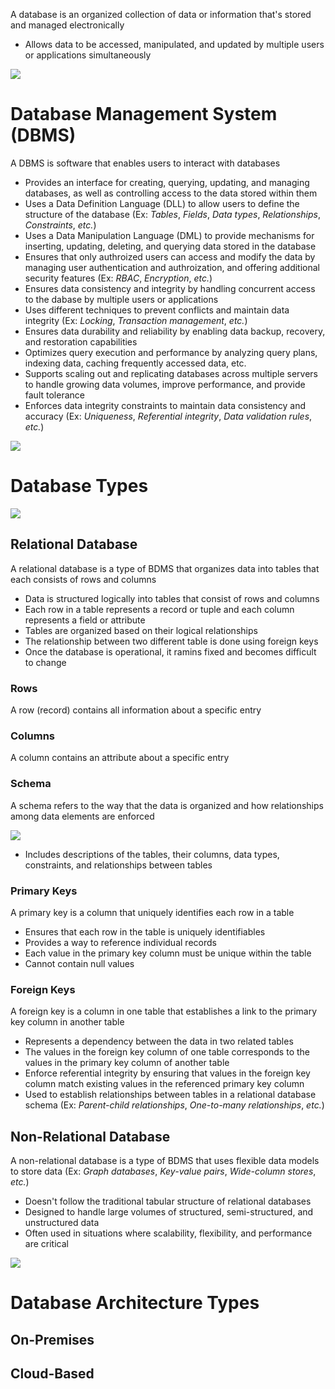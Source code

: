 A database is an organized collection of data or information that's stored and managed electronically

* Allows data to be accessed, manipulated, and updated by multiple users or applications simultaneously

![](https://github.com/JonmarCorpuz/SecondBrain/blob/main/Assets/Whitespace.png)

# Database Management System (DBMS)

A DBMS is software that enables users to interact with databases

* Provides an interface for creating, querying, updating, and managing databases, as well as controlling access to the data stored within them
* Uses a Data Definition Language (DLL) to allow users to define the structure of the database (Ex: *Tables*, *Fields*, *Data types*, *Relationships*, *Constraints*, *etc.*)
* Uses a Data Manipulation Language (DML) to provide mechanisms for inserting, updating, deleting, and querying data stored in the database
* Ensures that only authroized users can access and modify the data by managing user authentication and authroization, and offering additional security features (Ex: *RBAC*, *Encryption*, *etc.*)
* Ensures data consistency and integrity by handling concurrent access to the dabase by multiple users or applications
* Uses different techniques to prevent conflicts and maintain data integrity (Ex: *Locking*, *Transaction management*, *etc.*)
* Ensures data durability and reliability by enabling data backup, recovery, and restoration capabilities
* Optimizes query execution and performance by analyzing query plans, indexing data, caching frequently accessed data, etc.
* Supports scaling out and replicating databases across multiple servers to handle growing data volumes, improve performance, and provide fault tolerance
* Enforces data integrity constraints to maintain data consistency and accuracy (Ex: *Uniqueness*, *Referential integrity*, *Data validation rules*, *etc.*)

![](https://github.com/JonmarCorpuz/SecondBrain/blob/main/Assets/Whitespace.png)

# Database Types

![](https://github.com/JonmarCorpuz/SecondBrain/blob/main/Assets/15623398368289_SQL%20vs%20NoSQL.png)

## Relational Database

A relational database is a type of BDMS that organizes data into tables that each consists of rows and columns

* Data is structured logically into tables that consist of rows and columns 
* Each row in a table represents a record or tuple and each column represents a field or attribute
* Tables are organized based on their logical relationships
* The relationship between two different table is done using foreign keys
* Once the database is operational, it ramins fixed and becomes difficult to change

### Rows

A row (record) contains all information about a specific entry

### Columns

A column contains an attribute about a specific entry

### Schema 

A schema refers to the way that the data is organized and how relationships among data elements are enforced

![](https://github.com/JonmarCorpuz/SecondBrain/blob/main/Assets/1_aMlw5Z3EN950koxWOJdneg.png)

* Includes descriptions of the tables, their columns, data types, constraints, and relationships between tables

### Primary Keys

A primary key is a column that uniquely identifies each row in a table

* Ensures that each row in the table is uniquely identifiables
* Provides a way to reference individual records
* Each value in the primary key column must be unique within the table
* Cannot contain null values

### Foreign Keys

A foreign key is a column in one table that establishes a link to the primary key column in another table

* Represents a dependency between the data in two related tables
* The values in the foreign key column of one table corresponds to the values in the primary key column of another table
* Enforce referential integrity by ensuring that values in the foreign key column match existing values in the referenced primary key column
* Used to establish relationships between tables in a relational database schema (Ex: *Parent-child relationships*, *One-to-many relationships*, *etc.*)

## Non-Relational Database

A non-relational database is a type of BDMS that uses flexible data models to store data (Ex: *Graph databases*, *Key-value pairs*, *Wide-column stores*, *etc.*)

* Doesn't follow the traditional tabular structure of relational databases
* Designed to handle large volumes of structured, semi-structured, and unstructured data
* Often used in situations where scalability, flexibility, and performance are critical

![](https://github.com/JonmarCorpuz/SecondBrain/blob/main/Assets/Whitespace.png)

# Database Architecture Types

## On-Premises

## Cloud-Based


